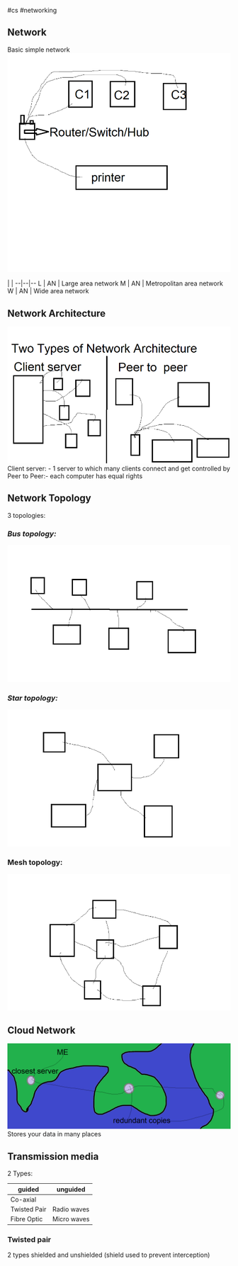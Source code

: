 #cs #networking
## Network
Basic simple network
![network|300*300](simple_network.png)

 | | 
--|--|--
L  |  AN  |  Large area network
M  |  AN  |  Metropolitan area network
W  |  AN  |  Wide area network

## Network Architecture
![network|300*300](Network_architectures.png)
Client server: - 1 server to which many clients connect and get controlled by
Peer to Peer:- each computer has equal rights

## Network Topology
3 topologies:
### _Bus topology:_
![network|300*300](bus_network.png)

### _Star topology:_
![network|300*300](star_network.png)

### Mesh topology:
![network|300*300](mesh_network.png)


## Cloud Network
![network|300*600](Cloud.png)
Stores your data in many places

## Transmission media
2 Types:

guided | unguided
-- | --
Co-axial | 
Twisted Pair| Radio waves
Fibre Optic | Micro waves
### Twisted pair
2 types
shielded and unshielded
(shield used to prevent interception)







